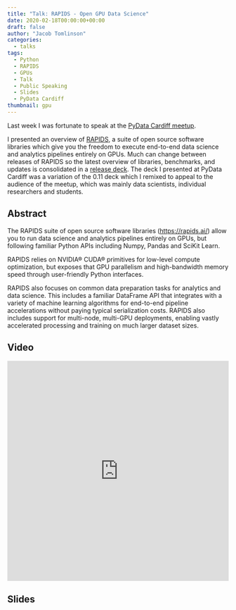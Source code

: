 ```yaml
---
title: "Talk: RAPIDS - Open GPU Data Science"
date: 2020-02-18T00:00:00+00:00
draft: false
author: "Jacob Tomlinson"
categories:
  - talks
tags:
  - Python
  - RAPIDS
  - GPUs
  - Talk
  - Public Speaking
  - Slides
  - PyData Cardiff
thumbnail: gpu
---
```


Last week I was fortunate to speak at the [PyData Cardiff meetup](https://www.meetup.com/PyData-Cardiff-Meetup/).

I presented an overview of [RAPIDS](https://rapids.ai/), a suite of open source software libraries which give you the freedom to execute end-to-end data science and analytics pipelines entirely on GPUs. Much can change between releases of RAPIDS so the latest overview of libraries, benchmarks, and updates is consolidated in a [release deck](https://docs.rapids.ai/overview). The deck I presented at PyData Cardiff was a variation of the 0.11 deck which I remixed to appeal to the audience of the meetup, which was mainly data scientists, individual researchers and students.

## Abstract

The RAPIDS suite of open source software libraries (https://rapids.ai/) allow you to run data science and analytics pipelines entirely on GPUs, but following familiar Python APIs including Numpy, Pandas and SciKit Learn.

RAPIDS relies on NVIDIA® CUDA® primitives for low-level compute optimization, but exposes that GPU parallelism and high-bandwidth memory speed through user-friendly Python interfaces.

RAPIDS also focuses on common data preparation tasks for analytics and data science. This includes a familiar DataFrame API that integrates with a variety of machine learning algorithms for end-to-end pipeline accelerations without paying typical serialization costs. RAPIDS also includes support for multi-node, multi-GPU deployments, enabling vastly accelerated processing and training on much larger dataset sizes.

## Video

<iframe width="100%" height="500" src="https://www.youtube.com/embed/mL4hMoOzIiQ?start=456" frameborder="0" allow="accelerometer; autoplay; encrypted-media; gyroscope; picture-in-picture" allowfullscreen></iframe>

## Slides

<script async class="speakerdeck-embed" data-id="59f0a5c182e04f7b876d61ed988672ec" data-ratio="1.77777777777778" src="//speakerdeck.com/assets/embed.js"></script>
